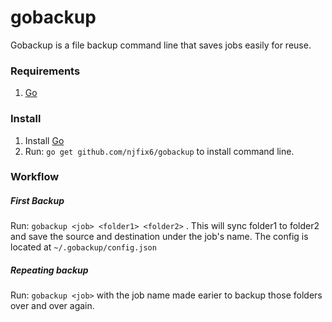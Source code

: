 # gobackup

Gobackup is a file backup command line that saves jobs easily for reuse.

### Requirements
1. [Go](https://golang.org/)

### Install
1. Install [Go](https://golang.org/)
2. Run: `go get github.com/njfix6/gobackup` to install command line.

### Workflow
##### First Backup
Run: `gobackup <job> <folder1> <folder2>` . This will sync folder1 to folder2 and save the source and destination under the job's name. The config is located at `~/.gobackup/config.json`
##### Repeating backup
Run: `gobackup <job>` with the job name made earier to backup those folders over and over again.
